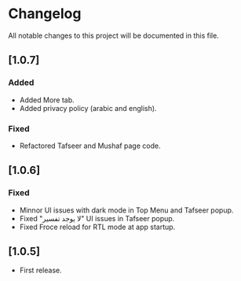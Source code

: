# Changelog

All notable changes to this project will be documented in this file.

## [1.0.7]

### Added

- Added More tab.
- Added privacy policy (arabic and english).

### Fixed

- Refactored Tafseer and Mushaf page code.

## [1.0.6]

### Fixed

- Minnor UI issues with dark mode in Top Menu and Tafseer popup.
- Fixed "لا يوجد تفسير" UI issues in Tafseer popup.
- Fixed Froce reload for RTL mode at app startup.

## [1.0.5]

- First release.
